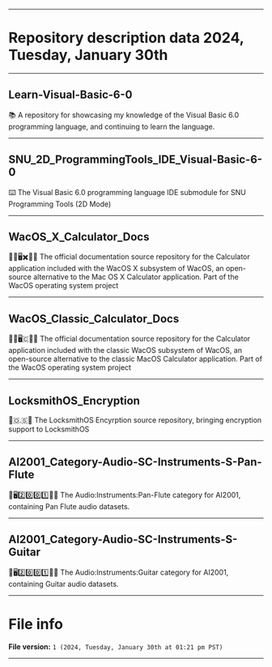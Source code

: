 
***

# Repository description data 2024, Tuesday, January 30th

---

## Learn-Visual-Basic-6-0

📚️ A repository for showcasing my knowledge of the Visual Basic 6.0 programming language, and continuing to learn the language.

---

## SNU_2D_ProgrammingTools_IDE_Visual-Basic-6-0

⌨️ The Visual Basic 6.0 programming language IDE submodule for SNU Programming Tools (2D Mode) 

---

## WacOS_X_Calculator_Docs

🍏️💾️🖥️✖️🧮️📖️ The official documentation source repository for the Calculator application included with the WacOS X subsystem of WacOS, an open-source alternative to the Mac OS X Calculator application. Part of the WacOS operating system project

---

## WacOS_Classic_Calculator_Docs

🍏️💾️🖥️🇨🧮️📖️ The official documentation source repository for the Calculator application included with the classic WacOS subsystem of WacOS, an open-source alternative to the classic MacOS Calculator application. Part of the WacOS operating system project

---

## LocksmithOS_Encryption

🔐️🇴.🇸🔑️ The LocksmithOS Encyrption source repository, bringing encryption support to LocksmithOS

---

## AI2001_Category-Audio-SC-Instruments-S-Pan-Flute

🧠️🖥️2️⃣️0️⃣️0️⃣️1️⃣️🎼️🎶️ The Audio:Instruments:Pan-Flute category for AI2001, containing Pan Flute audio datasets.

---

## AI2001_Category-Audio-SC-Instruments-S-Guitar

🧠️🖥️2️⃣️0️⃣️0️⃣️1️⃣️🎼️🎶️ The Audio:Instruments:Guitar category for AI2001, containing Guitar audio datasets.

***

# File info

**File version:** `1 (2024, Tuesday, January 30th at 01:21 pm PST)`

***

